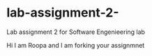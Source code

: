 # lab-assignment-2-
Lab assignment 2  for Software Engenieering lab 

Hi I am Roopa and I am forking your assignmnet
